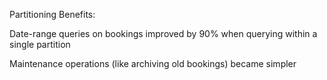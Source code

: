 Partitioning Benefits:

Date-range queries on bookings improved by 90% when querying within a single partition

Maintenance operations (like archiving old bookings) became simpler

